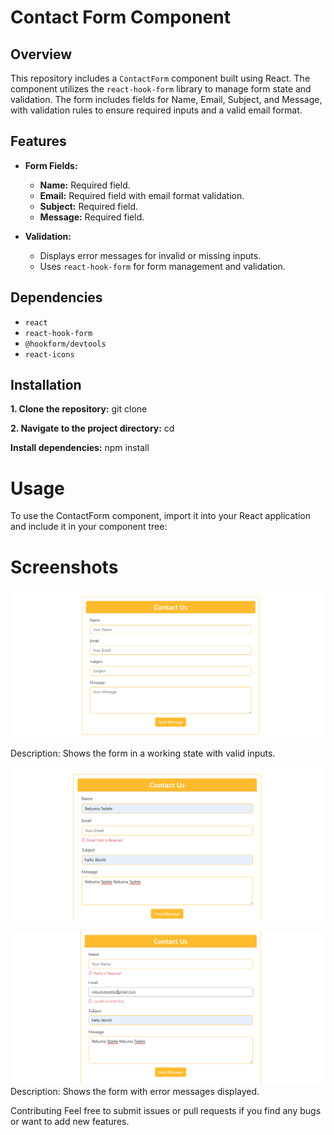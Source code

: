 # Contact Form Component

## Overview

This repository includes a `ContactForm` component built using React. The component utilizes the `react-hook-form` library to manage form state and validation. The form includes fields for Name, Email, Subject, and Message, with validation rules to ensure required inputs and a valid email format.

## Features

- **Form Fields:**
  - **Name:** Required field.
  - **Email:** Required field with email format validation.
  - **Subject:** Required field.
  - **Message:** Required field.

- **Validation:**
  - Displays error messages for invalid or missing inputs.
  - Uses `react-hook-form` for form management and validation.

## Dependencies

- `react`
- `react-hook-form`
- `@hookform/devtools`
- `react-icons`

## Installation

**1. Clone the repository:**
   git clone <repository-url>

**2. Navigate to the project directory:**
cd <project-directory>

**Install dependencies:**
npm install

# Usage
To use the ContactForm component, import it into your React application and include it in your component tree:




# Screenshots
![Working State](./screenshoots/starting.png)

Description: Shows the form in a working state with valid inputs.

![Email Not Filled State](./screenshoots/email.png)

![Email format](./screenshoots/Screenshot%202024-08-02%20125431.png)
Description: Shows the form with error messages displayed.



Contributing
Feel free to submit issues or pull requests if you find any bugs or want to add new features.
